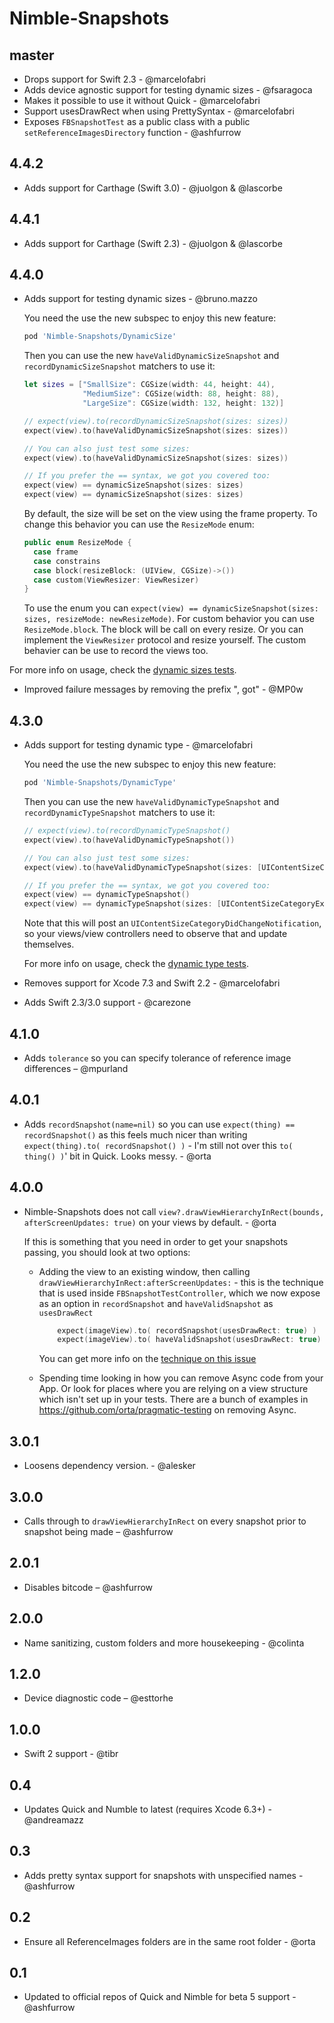 # Nimble-Snapshots

## master

* Drops support for Swift 2.3 - @marcelofabri
* Adds device agnostic support for testing dynamic sizes - @fsaragoca
* Makes it possible to use it without Quick - @marcelofabri
* Support usesDrawRect when using PrettySyntax - @marcelofabri
* Exposes `FBSnapshotTest` as a public class with a public `setReferenceImagesDirectory` function - @ashfurrow

## 4.4.2

* Adds support for Carthage (Swift 3.0) - @juolgon & @lascorbe

## 4.4.1

* Adds support for Carthage (Swift 2.3) - @juolgon & @lascorbe

## 4.4.0

* Adds support for testing dynamic sizes - @bruno.mazzo

  You need the use the new subspec to enjoy this new feature:

  ```ruby
  pod 'Nimble-Snapshots/DynamicSize'
  ```

  Then you can use the new `haveValidDynamicSizeSnapshot` and `recordDynamicSizeSnapshot` matchers to use it:

  ```swift
  let sizes = ["SmallSize": CGSize(width: 44, height: 44),
               "MediumSize": CGSize(width: 88, height: 88),
               "LargeSize": CGSize(width: 132, height: 132)]

  // expect(view).to(recordDynamicSizeSnapshot(sizes: sizes))
  expect(view).to(haveValidDynamicSizeSnapshot(sizes: sizes))

  // You can also just test some sizes:
  expect(view).to(haveValidDynamicSizeSnapshot(sizes: sizes))

  // If you prefer the == syntax, we got you covered too:
  expect(view) == dynamicSizeSnapshot(sizes: sizes)
  expect(view) == dynamicSizeSnapshot(sizes: sizes)
  ```

  By default, the size will be set on the view using the frame property. To change this behavior
you can use the `ResizeMode` enum:

  ```swift
  public enum ResizeMode {
    case frame
    case constrains
    case block(resizeBlock: (UIView, CGSize)->())
    case custom(ViewResizer: ViewResizer)
  }
  ```
  To use the enum you can `expect(view) == dynamicSizeSnapshot(sizes: sizes, resizeMode: newResizeMode)`.
  For custom behavior you can use `ResizeMode.block`. The block will be call on every resize. Or you can
implement the `ViewResizer` protocol and resize yourself.
  The custom behavier can be use to record the views too.

For more info on usage, check the [dynamic sizes tests](Bootstrap/BootstrapTests/DynamicSizeTests.swift).

* Improved failure messages by removing the prefix ", got" - @MP0w

## 4.3.0

* Adds support for testing dynamic type - @marcelofabri

  You need the use the new subspec to enjoy this new feature:

    ```ruby
    pod 'Nimble-Snapshots/DynamicType'
    ```

  Then you can use the new `haveValidDynamicTypeSnapshot` and `recordDynamicTypeSnapshot` matchers to use it:

    ```swift
    // expect(view).to(recordDynamicTypeSnapshot()
    expect(view).to(haveValidDynamicTypeSnapshot())

    // You can also just test some sizes:
    expect(view).to(haveValidDynamicTypeSnapshot(sizes: [UIContentSizeCategoryExtraLarge]))

    // If you prefer the == syntax, we got you covered too:
    expect(view) == dynamicTypeSnapshot()
    expect(view) == dynamicTypeSnapshot(sizes: [UIContentSizeCategoryExtraLarge])
    ```

  Note that this will post an `UIContentSizeCategoryDidChangeNotification`, so your views/view controllers
  need to observe that and update themselves.

  For more info on usage, check the [dynamic type tests](Bootstrap/BootstrapTests/DynamicTypeTests.swift).

* Removes support for Xcode 7.3 and Swift 2.2 - @marcelofabri
* Adds Swift 2.3/3.0 support - @carezone

## 4.1.0

* Adds `tolerance` so you can specify tolerance of reference image differences – @mpurland

## 4.0.1

* Adds `recordSnapshot(name=nil)` so you can use `expect(thing) == recordSnapshot()` as this feels much nicer than
  writing `expect(thing).to( recordSnapshot() )` - I'm still not over this `to( thing() )`' bit in Quick. Looks messy. - @orta

## 4.0.0

* Nimble-Snapshots does not call `view?.drawViewHierarchyInRect(bounds, afterScreenUpdates: true)` on your views by default. - @orta

  If this is something that you need in order to get your snapshots passing, you should look at two options:

  - Adding the view to an existing window, then calling `drawViewHierarchyInRect:afterScreenUpdates:` - this
    is the technique that is used inside `FBSnapshotTestController`, which we now expose as an option in `recordSnapshot`
    and `haveValidSnapshot` as `usesDrawRect`

    ``` swift
        expect(imageView).to( recordSnapshot(usesDrawRect: true) )
        expect(imageView).to( haveValidSnapshot(usesDrawRect: true) )
    ```

    You can get more info on the [technique on this issue](https://github.com/facebook/ios-snapshot-test-case/issues/91)


  - Spending time looking in how you can remove Async code from your App. Or look for places where you are relying on a view structure
    which isn't set up in your tests. There are a bunch of examples in https://github.com/orta/pragmatic-testing on removing Async.

## 3.0.1

* Loosens dependency version. - @alesker

## 3.0.0

* Calls through to `drawViewHierarchyInRect` on every snapshot prior to snapshot being made – @ashfurrow

## 2.0.1

* Disables bitcode – @ashfurrow

## 2.0.0

* Name sanitizing, custom folders and more housekeeping - @colinta

## 1.2.0

* Device diagnostic code – @esttorhe

## 1.0.0

* Swift 2 support - @tibr

## 0.4

* Updates Quick and Numble to latest (requires Xcode 6.3+) - @andreamazz

## 0.3

* Adds pretty syntax support for snapshots with unspecified names - @ashfurrow

## 0.2

* Ensure all ReferenceImages folders are in the same root folder - @orta

## 0.1

* Updated to official repos of Quick and Nimble for beta 5 support - @ashfurrow
